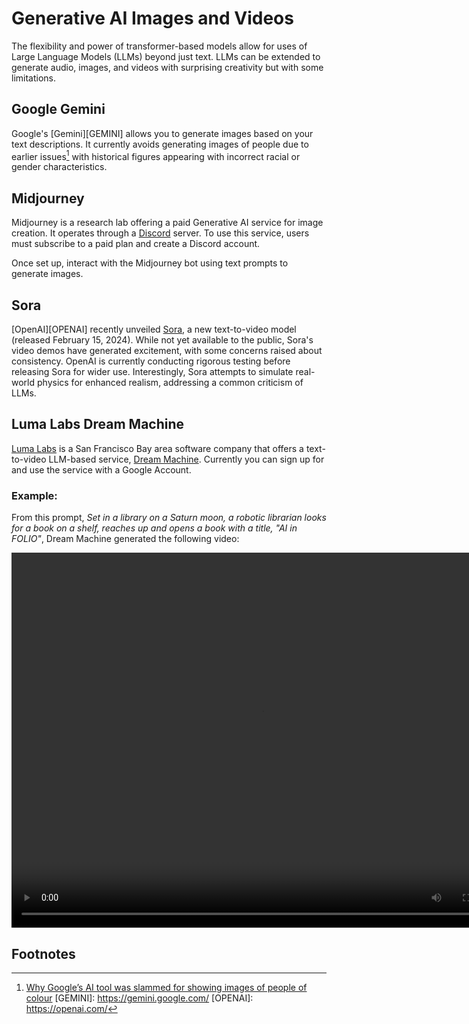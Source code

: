 # Generative AI Images and Videos
The flexibility and power of transformer-based models allow for uses of 
Large Language Models (LLMs) beyond just text. LLMs can be extended to generate audio,
images, and videos with surprising creativity but with some limitations. 

## Google Gemini
Google's [Gemini][GEMINI] allows you to generate images based on your text descriptions. 
It currently avoids generating images of people due to earlier issues[^GEMINI_PEOPLE] with historical 
figures appearing with incorrect racial or gender characteristics.
 

## Midjourney
Midjourney is a research lab offering a paid Generative AI service for image creation.
It operates through a [Discord](https://discord.com/) server. To use this service, users 
must subscribe to a paid plan and create a Discord account.

Once set up, interact with the Midjourney bot using text prompts to generate images.

## Sora
[OpenAI][OPENAI] recently unveiled [Sora](https://openai.com/index/sora/), a new 
text-to-video model (released February 15, 2024). While not yet available to the public,
 Sora's video demos have generated excitement, with some concerns raised about consistency. 
OpenAI is currently conducting rigorous testing before releasing Sora for wider use. 
Interestingly, Sora attempts to simulate real-world physics for enhanced realism, 
addressing a common criticism of LLMs.

## Luma Labs Dream Machine
[Luma Labs](https://lumalabs.ai/) is a San Francisco Bay area software company that offers 
a text-to-video LLM-based service, [Dream Machine](https://lumalabs.ai/dream-machine). 
Currently you can sign up for and use the service with a Google Account.

### Example:
From this prompt, *Set in a library on a Saturn moon, a robotic librarian looks for a book on a shelf, 
reaches up and opens a book with a title, "AI in FOLIO"*, Dream Machine generated the following video:

<video width="800" height="600" controls>
 <source src="dream-machine-video.mp4" type="video/mp4">
 Your browser does not support the video tag
</video>

## Footnotes
[^GEMINI_PEOPLE]: [Why Google’s AI tool was slammed for showing images of people of colour](https://www.aljazeera.com/news/2024/3/9/why-google-gemini-wont-show-you-white-people)
[GEMINI]: https://gemini.google.com/
[OPENAI]: https://openai.com/
